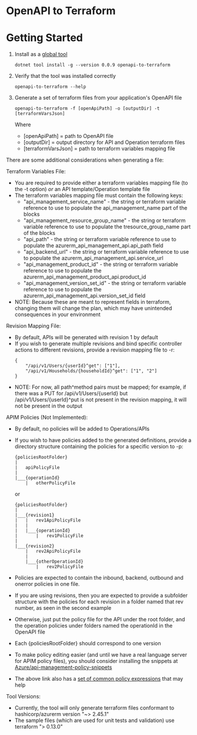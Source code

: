 OpenAPI to Terraform
=========

# Getting Started #
1. Install as a [global tool](https://docs.microsoft.com/en-us/dotnet/core/tools/global-tools#install-a-global-tool)
    ```
    dotnet tool install -g --version 0.0.9 openapi-to-terraform
    ```
2. Verify that the tool was installed correctly

    ```
    openapi-to-terraform --help
    ```
3. Generate a set of terraform files from your application's OpenAPI file
    ```
    openapi-to-terraform -f [openApiPath] -o [outputDir] -t [terraformVarsJson]
    ```
    Where 
    * [openApiPath] = path to OpenAPI file
    * [outputDir] = output directory for API and Operation terraform files
    * [terraformVarsJson] = path to terraform variables mapping file

There are some additional considerations when generating a file:

Terraform Variables File:
* You are required to provide either a terraform variables mapping file (to the -t option) *or* an API template/Operation template file
* The terraform variables mapping file must contain the following keys:
    * "api_management_service_name" - the string or terraform variable reference to use to populate the api_management_name part of the blocks
    * "api_management_resource_group_name" - the string or terraform variable reference to use to populate the tresource_group_name part of the blocks
    * "api_path" - the string or terraform variable reference to use to populate the azurerm_api_management_api.api_path field
    * "api_backend_url" - the string or terraform variable reference to use to populate the azurerm_api_management_api.service_url
    * "api_management_product_id" - the string or terraform variable reference to use to populate the azurerm_api_management_product_api.product_id
    * "api_management_version_set_id" - the string or terraform variable reference to use to populate the azurerm_api_management_api.version_set_id field
* NOTE: Because these are meant to represent fields in terraform, changing them will change the plan, which may have unintended consequences in your environment

Revision Mapping File:
* By default, APIs will be generated with revision 1 by default
* If you wish to generate multiple revisions and bind specific controller actions to different revisions, provide a revision mapping file to -r:
    ```
    {
        "/api/v1/Users/{userId}^get": ["1"],
        "/api/v1/Households/{householdId}^get": ["1", "2"]
    }
    ```
* NOTE: For now, all path^method pairs must be mapped; for example, if there was a PUT for /api/v1/Users/{userId} but /api/v1/Users/{userId}^put is not present in the 
  revision mapping, it will not be present in the output

APIM Policies (Not Implemented):
* By default, no policies will be added to Operations/APIs
* If you wish to have policies added to the generated definitions, provide a directory structure containing the policies for a specific version to -p:
    ```
    {policiesRootFolder}
    |
    |   apiPolicyFile
    |
    |___{operationId}
        |   otherPolicyFile
    ```
    
    or

    ```
    {policiesRootFolder}
    |
    |___{revision1}
    |   |   rev1ApiPolicyFile
    |   |
    |   |___{operationId}
    |       |   rev1PolicyFile
    |
    |___{revision2}
        |   rev2ApiPolicyFile
        |
        |___{otherOperationId}
            |   rev2PolicyFile
    ```
* Policies are expected to contain the inbound, backend, outbound and onerror policies in one file.
* If you are using revisions, then you are expected to provide a subfolder structure with the policies for each revision in a folder named that rev number, as seen in the second example
* Otherwise, just put the policy file for the API under the root folder, and the operation policies under folders named the operationId in the OpenAPI file
* Each {policiesRootFolder} should correspond to one version
* To make policy editing easier (and until we have a real language server for APIM policy files), you should consider installing the snippets at [Azure/api-management-policy-snippets](https://github.com/Azure/api-management-policy-snippets)
* The above link also has a [set of common policy expressions](https://github.com/Azure/api-management-policy-snippets/tree/master/policy-expressions) that may help

Tool Versions:
* Currently, the tool will only generate terraform files conformant to hashicorp/azurerm version "~> 2.45.1"
* The sample files (which are used for unit tests and validation) use terraform "> 0.13.0"